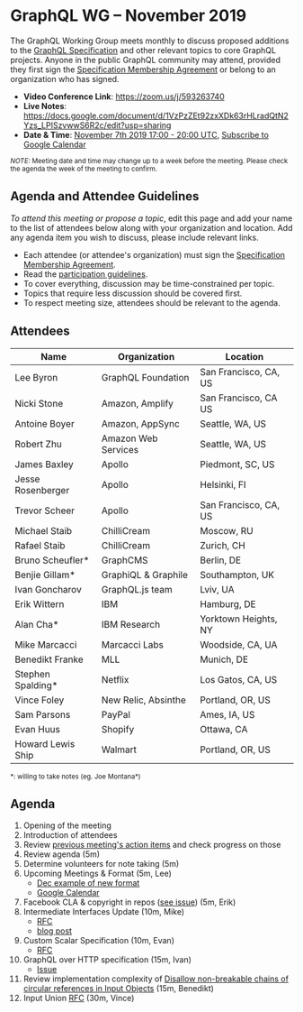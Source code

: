 # GraphQL WG – November 2019

The GraphQL Working Group meets monthly to discuss proposed additions to the
[GraphQL Specification](https://github.com/graphql/graphql-spec) and other
relevant topics to core GraphQL projects. Anyone in the public GraphQL
community may attend, provided they first sign the [Specification Membership Agreement](https://github.com/graphql/foundation) or belong to an organization who has signed.

- **Video Conference Link**: https://zoom.us/j/593263740
- **Live Notes**: https://docs.google.com/document/d/1VzPzZEt92zxXDk63rHLradQtN2Yzs_LPISzvwwS6R2c/edit?usp=sharing
- **Date & Time**: [November 7th 2019 17:00 - 20:00 UTC](https://www.timeanddate.com/worldclock/meetingdetails.html?year=2019&month=11&day=7&hour=17&min=0&sec=0&p1=224&p2=179&p3=136&p4=37&p5=239&p6=101&p7=152), [Subscribe to Google Calendar](https://calendar.google.com/calendar/embed?src=graphql.org_lc7llu5kovorb7dl1uo7c6h4ls%40group.calendar.google.com)

<small>*NOTE:* Meeting date and time may change up to a week before the meeting.
Please check the agenda the week of the meeting to confirm.</small>


## Agenda and Attendee Guidelines

*To attend this meeting or propose a topic*, edit this page and add your name
to the list of attendees below along with your organization and location. Add any agenda item you wish to discuss, please include relevant links.

- Each attendee (or attendee's organization) must sign the [Specification Membership Agreement](https://github.com/graphql/foundation).
- Read the [participation guidelines](../README.md#participation-guidelines).
- To cover everything, discussion may be time-constrained per topic.
- Topics that require less discussion should be covered first.
- To respect meeting size, attendees should be relevant to the agenda.


## Attendees

Name                 | Organization        | Location
-------------------- | ------------------  | ----------------------
Lee Byron            | GraphQL Foundation  | San Francisco, CA, US
Nicki Stone          | Amazon, Amplify     | San Francisco, CA US
Antoine Boyer        | Amazon, AppSync     | Seattle, WA, US
Robert Zhu           | Amazon Web Services | Seattle, WA, US
James Baxley         | Apollo              | Piedmont, SC, US
Jesse Rosenberger    | Apollo              | Helsinki, FI
Trevor Scheer        | Apollo              | San Francisco, CA, US
Michael Staib        | ChilliCream         | Moscow, RU
Rafael Staib         | ChilliCream         | Zurich, CH
Bruno Scheufler\*    | GraphCMS            | Berlin, DE
Benjie Gillam\*      | GraphiQL & Graphile | Southampton, UK
Ivan Goncharov       | GraphQL.js team     | Lviv, UA
Erik Wittern         | IBM                 | Hamburg, DE
Alan Cha\*           | IBM Research        | Yorktown Heights, NY
Mike Marcacci        | Marcacci Labs       | Woodside, CA, UA
Benedikt Franke      | MLL                 | Munich, DE
Stephen Spalding\*   | Netflix             | Los Gatos, CA, US
Vince Foley          | New Relic, Absinthe | Portland, OR, US
Sam Parsons          | PayPal              | Ames, IA, US
Evan Huus            | Shopify             | Ottawa, CA
Howard Lewis Ship    | Walmart             | Portland, OR, US

<small>\*: willing to take notes (eg. Joe Montana\*)</small>


## Agenda

1. Opening of the meeting
1. Introduction of attendees
1. Review [previous meeting's action items](../notes/2019-10-10.md#action-items) and check progress on those
1. Review agenda (5m)
1. Determine volunteers for note taking (5m)
1. Upcoming Meetings & Format (5m, Lee)
   - [Dec example of new format](https://github.com/graphql/graphql-wg/blob/master/agendas/2019-12-05.md)
   - [Google Calendar](https://calendar.google.com/calendar/embed?src=graphql.org_lc7llu5kovorb7dl1uo7c6h4ls%40group.calendar.google.com)
1. Facebook CLA & copyright in repos ([see issue](https://github.com/graphql/graphql-wg/issues/291)) (5m, Erik)
1. Intermediate Interfaces Update (10m, Mike)
   - [RFC](https://github.com/graphql/graphql-spec/pull/373) 
   - [blog post](https://dev.to/mikemarcacci/intermediate-interfaces-generic-utility-types-in-graphql-1cap-temp-slug-8952286?preview=ed957dcce8697307abcb0da3d08ecfa5c081a7b5828fe13e556fb29b57aede6f8fd9ea76319f68520eb1d38a9c75b41a15c79e7c222b9666ade6a853) 
1. Custom Scalar Specification (10m, Evan)
   - [RFC](https://github.com/graphql/graphql-spec/issues/635) 
1. GraphQL over HTTP specification (15m, Ivan)
   - [Issue](https://github.com/graphql/graphql-wg/issues/293)
1. Review implementation complexity of [Disallow non-breakable chains of circular references in Input Objects](https://github.com/graphql/graphql-spec/pull/445) (15m, Benedikt)
1. Input Union [RFC](https://github.com/graphql/graphql-spec/blob/master/rfcs/InputUnion.md) (30m, Vince)

